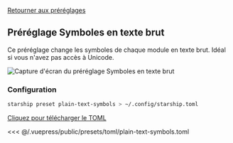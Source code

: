 [Retourner aux préréglages](./README.md#plain-text-symbols)

## Préréglage Symboles en texte brut

Ce préréglage change les symboles de chaque module en texte brut. Idéal si vous n'avez pas accès à Unicode.

![Capture d'écran du préréglage Symboles en texte brut](/presets/img/plain-text-symbols.png)

### Configuration

```sh
starship preset plain-text-symbols > ~/.config/starship.toml
```

[Cliquez pour télécharger le TOML](/presets/toml/plain-text-symbols.toml)

<<< @/.vuepress/public/presets/toml/plain-text-symbols.toml
